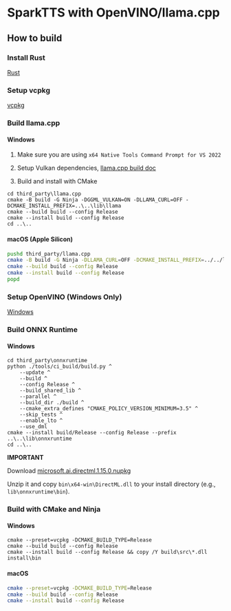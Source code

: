 # SparkTTS with OpenVINO/llama.cpp

## How to build

### Install Rust

[Rust](https://www.rust-lang.org/tools/install)

### Setup vcpkg

[vcpkg](https://github.com/microsoft/vcpkg)

### Build llama.cpp

#### Windows

1. Make sure you are using `x64 Native Tools Command Prompt for VS 2022`

2. Setup Vulkan dependencies, [llama.cpp build doc](https://github.com/ggml-org/llama.cpp/blob/master/docs/build.md#vulkan)

3. Build and install with CMake

```batch
cd third_party\llama.cpp
cmake -B build -G Ninja -DGGML_VULKAN=ON -DLLAMA_CURL=OFF -DCMAKE_INSTALL_PREFIX=..\..\lib\llama
cmake --build build --config Release
cmake --install build --config Release
cd ..\..
```

#### macOS (Apple Silicon)

```bash
pushd third_party/llama.cpp
cmake -B build -G Ninja -DLLAMA_CURL=OFF -DCMAKE_INSTALL_PREFIX=../../lib/llama
cmake --build build --config Release
cmake --install build --config Release
popd
```

### Setup OpenVINO (Windows Only)

[Windows](https://docs.openvino.ai/2025/get-started/install-openvino.html?PACKAGE=OPENVINO_BASE&VERSION=v_2025_2_0&OP_SYSTEM=WINDOWS&DISTRIBUTION=ARCHIVE)

### Build ONNX Runtime

#### Windows

```batch
cd third_party\onnxruntime
python ./tools/ci_build/build.py ^
    --update ^
    --build ^
    --config Release ^
    --build_shared_lib ^
    --parallel ^
    --build_dir ./build ^
    --cmake_extra_defines "CMAKE_POLICY_VERSION_MINIMUM=3.5" ^
    --skip_tests ^
    --enable_lto ^
    --use_dml
cmake --install build/Release --config Release --prefix ..\..\lib\onnxruntime
cd ..\..
```
**IMPORTANT**

Download [microsoft.ai.directml.1.15.0.nupkg](https://www.nuget.org/packages/Microsoft.AI.DirectML)

Unzip it and copy `bin\x64-win\DirectML.dll` to your install directory (e.g., `lib\onnxruntime\bin`).

### Build with CMake and Ninja

#### Windows

```batch
cmake --preset=vcpkg -DCMAKE_BUILD_TYPE=Release
cmake --build build --config Release
cmake --install build --config Release && copy /Y build\src\*.dll install\bin
```

#### macOS

```bash
cmake --preset=vcpkg -DCMAKE_BUILD_TYPE=Release
cmake --build build --config Release
cmake --install build --config Release
```
